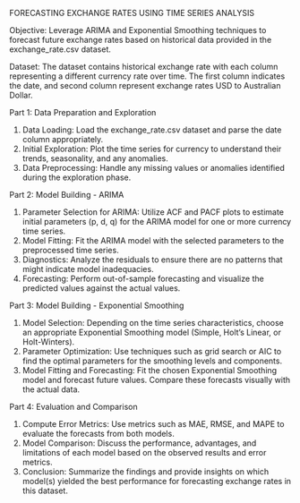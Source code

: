 FORECASTING EXCHANGE RATES USING TIME SERIES ANALYSIS

Objective:
Leverage ARIMA and Exponential Smoothing techniques to forecast future exchange rates based on historical data provided in the exchange_rate.csv dataset. 

Dataset:
The dataset contains historical exchange rate with each column representing a different currency rate over time. The first column indicates the date, and second column represent exchange rates USD to Australian Dollar.

Part 1: Data Preparation and Exploration
1.	Data Loading: Load the exchange_rate.csv dataset and parse the date column appropriately.
2.	Initial Exploration: Plot the time series for currency to understand their trends, seasonality, and any anomalies.
3.	Data Preprocessing: Handle any missing values or anomalies identified during the exploration phase.
   
Part 2: Model Building - ARIMA
1.	Parameter Selection for ARIMA: Utilize ACF and PACF plots to estimate initial parameters (p, d, q) for the ARIMA model for one or more currency time series.
2.	Model Fitting: Fit the ARIMA model with the selected parameters to the preprocessed time series.
3.	Diagnostics: Analyze the residuals to ensure there are no patterns that might indicate model inadequacies.
4.	Forecasting: Perform out-of-sample forecasting and visualize the predicted values against the actual values.
   
Part 3: Model Building - Exponential Smoothing
1.	Model Selection: Depending on the time series characteristics, choose an appropriate Exponential Smoothing model (Simple, Holt’s Linear, or Holt-Winters).
2.	Parameter Optimization: Use techniques such as grid search or AIC to find the optimal parameters for the smoothing levels and components.
3.	Model Fitting and Forecasting: Fit the chosen Exponential Smoothing model and forecast future values. Compare these forecasts visually with the actual data.
   
Part 4: Evaluation and Comparison
1.	Compute Error Metrics: Use metrics such as MAE, RMSE, and MAPE to evaluate the forecasts from both models.
2.	Model Comparison: Discuss the performance, advantages, and limitations of each model based on the observed results and error metrics.
3.	Conclusion: Summarize the findings and provide insights on which model(s) yielded the best performance for forecasting exchange rates in this dataset.
